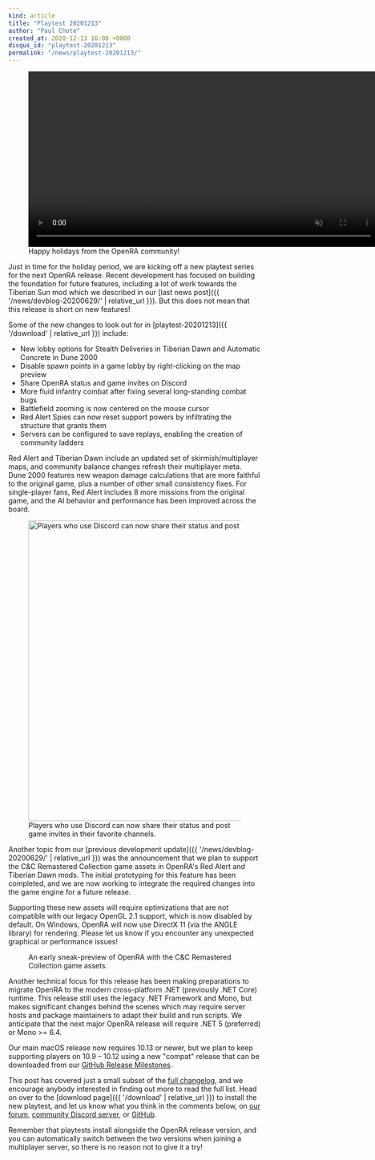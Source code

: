 ```yaml
---
kind: article
title: "Playtest 20201213"
author: "Paul Chote"
created_at: 2020-12-13 16:00 +0000
disqus_id: "playtest-20201213"
permalink: "/news/playtest-20201213/"
---
```


<figure>
  <video width="700" autoplay loop muted>
    <source src="{{ '/images/news/20201213-christmas-mp4.mp4' | relative_url }}" type="video/mp4">
    <source src="{{ '/images/news/20201213-christmas-ogv.ogv' | relative_url }}" type="video/ogg">
    <img src="{{ '/images/news/20201213-christmas-static.png' | relative_url }}" width="700" />
  </video>
  <figcaption>Happy holidays from the OpenRA community!</figcaption>
</figure>

Just in time for the holiday period, we are kicking off a new playtest series for the next OpenRA release. Recent development has focused on building the foundation for future features, including a lot of work towards the Tiberian Sun mod which we described in our [last news post]({{ '/news/devblog-20200629/' | relative_url }}). But this does not mean that this release is short on new features!

Some of the new changes to look out for in [playtest-20201213]({{ '/download' | relative_url }}) include:

* New lobby options for Stealth Deliveries in Tiberian Dawn and Automatic Concrete in Dune 2000
* Disable spawn points in a game lobby by right-clicking on the map preview
* Share OpenRA status and game invites on Discord
* More fluid infantry combat after fixing several long-standing combat bugs
* Battlefield zooming is now centered on the mouse cursor
* Red Alert Spies can now reset support powers by infiltrating the structure that grants them
* Servers can be configured to save replays, enabling the creation of community ladders

Red Alert and Tiberian Dawn include an updated set of skirmish/multiplayer maps, and community balance changes refresh their multiplayer meta. Dune 2000 features new weapon damage calculations that are more faithful to the original game, plus a number of other small consistency fixes. For single-player fans, Red Alert includes 8 more missions from the original game, and the AI behavior and performance has been improved across the board.

<figure>
  <img src="{{ '/images/news/20201213-discord.png' | relative_url }}" style="width: 600px" alt="Players who use Discord can now share their status and post game invites" />
  <figcaption>Players who use Discord can now share their status and post game invites in their favorite channels.</figcaption>
</figure>

Another topic from our [previous development update]({{ '/news/devblog-20200629/' | relative_url }}) was the announcement that we plan to support the C&C Remastered Collection game assets in OpenRA's Red Alert and Tiberian Dawn mods. The initial prototyping for this feature has been completed, and we are now working to integrate the required changes into the game engine for a future release.

Supporting these new assets will require optimizations that are not compatible with our legacy OpenGL 2.1 support, which is now disabled by default. On Windows, OpenRA will now use DirectX 11 (via the ANGLE library) for rendering. Please let us know if you encounter any unexpected graphical or performance issues!

<figure>
  <lite-youtube videoid="Vqsferf8iSc"></lite-youtube>
  <figcaption>An early sneak-preview of OpenRA with the C&C Remastered Collection game assets.</figcaption>
</figure>

Another technical focus for this release has been making preparations to migrate OpenRA to the modern cross-platform .NET (previously .NET Core) runtime. This release still uses the legacy .NET Framework and Mono, but makes significant changes behind the scenes which may require server hosts and package maintainers to adapt their build and run scripts. We anticipate that the next major OpenRA release will require .NET 5 (preferred) or Mono >= 6.4.

Our main macOS release now requires 10.13 or newer, but we plan to keep supporting players on 10.9 &ndash; 10.12 using a new "compat" release that can be downloaded from our [GitHub Release Milestones](https://github.com/OpenRA/OpenRA/releases).

This post has covered just a small subset of the [full changelog](https://github.com/OpenRA/OpenRA/wiki/Changelog/d207b07fe1713e2dedf547dbb09e03d120cffe9b), and we encourage anybody interested in finding out more to read the full list. Head on over to the [download page]({{ '/download' | relative_url }}) to install the new playtest, and let us know what you think in the comments below, on [our forum](https://forum.openra.net/), [community Discord server](https://discord.openra.net), or [GitHub](https://github.com/OpenRA/OpenRA/issues).

Remember that playtests install alongside the OpenRA release version, and you can automatically switch between the two versions when joining a multiplayer server, so there is no reason not to give it a try!
